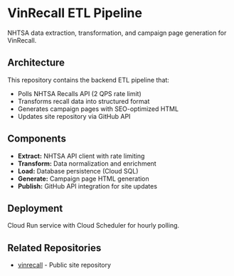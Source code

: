 # VinRecall ETL Pipeline

NHTSA data extraction, transformation, and campaign page generation for VinRecall.

## Architecture

This repository contains the backend ETL pipeline that:
- Polls NHTSA Recalls API (2 QPS rate limit)
- Transforms recall data into structured format
- Generates campaign pages with SEO-optimized HTML
- Updates site repository via GitHub API

## Components

- **Extract:** NHTSA API client with rate limiting
- **Transform:** Data normalization and enrichment
- **Load:** Database persistence (Cloud SQL)
- **Generate:** Campaign page HTML generation
- **Publish:** GitHub API integration for site updates

## Deployment

Cloud Run service with Cloud Scheduler for hourly polling.

## Related Repositories

- [vinrecall](https://github.com/bd01010/vinrecall) - Public site repository
